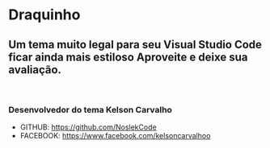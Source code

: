 # Draquinho

## Um tema muito legal para seu Visual Studio Code ficar ainda mais estiloso Aproveite e deixe sua avaliação.

![]()
![]()
![]()
![]()

### Desenvolvedor do tema Kelson Carvalho

* GITHUB: https://github.com/NoslekCode
* FACEBOOK: https://www.facebook.com/kelsoncarvalhoo